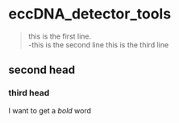 # eccDNA_detector_tools
>this is the first line.  
-this is the second line
this is the third line
## second head
### third head 
I want to get a *bold* word
